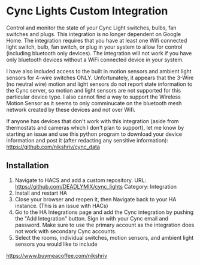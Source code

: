 Cync Lights Custom Integration
============
Control and monitor the state of your Cync Light switches, bulbs, fan switches and plugs. This integration is no longer dependent on Google Home. The integration requires that you have at least one Wifi connected light switch, bulb, fan switch, or plug in your system to allow for control (including bluetooth only devices). The integration will not work if you have only bluetooth devices without a WiFi connected device in your system. 

I have also included access to the built in motion sensors and ambient light sensors for 4-wire switches ONLY. Unfortunately, it appears that the 3-Wire (no neutral wire) motion and light sensors do not report state information to the Cync server, so motion and light sensors are not supported for this particular device type. I also cannot find a way to support the Wireless Motion Sensor as it seems to only comminucate on the bluetooth mesh network created by these devices and not over Wifi. 

If anyone has devices that don't work with this integration (aside from thermostats and cameras which I don't plan to support), let me know by starting an issue and use this python program to download your device information and post it (after redacting any sensitive information):  https://github.com/nikshriv/cync_data 

## Installation
1. Navigate to HACS and add a custom repository. 
   URL: https://github.com/DEADLYMIX/cync_lights
   Category: Integration
2. Install and restart HA
3. Close your browser and reopen it, then Navigate back to your HA instance. (This is an issue with HACs)
4. Go to the HA Integrations page and add the Cync integration by pushing the "Add Integration" button. Sign in with your Cync email and password. Make sure to use the primary account as the integration does not work with secondary Cync accounts.
5. Select the rooms, individual switches, motion sensors, and ambient light sensors you would like to include

https://www.buymeacoffee.com/nikshriv

